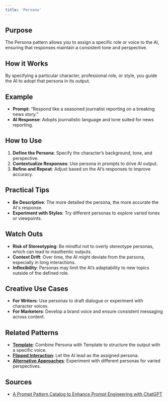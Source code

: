 ```yaml
---
title: 'Persona'
---
```


## Purpose
The Persona pattern allows you to assign a specific role or voice to the AI, ensuring that responses maintain a consistent tone and perspective.

## How it Works
By specifying a particular character, professional role, or style, you guide the AI to adopt that persona in its output.

## Example
- **Prompt**: “Respond like a seasoned journalist reporting on a breaking news story.”
- **AI Response**: Adopts journalistic language and tone suited for news reporting.

## How to Use
1. **Define the Persona**: Specify the character’s background, tone, and perspective.
2. **Contextualize Responses**: Use persona in prompts to drive AI output.
3. **Refine and Repeat**: Adjust based on the AI’s responses to improve accuracy.

## Practical Tips
- **Be Descriptive**: The more detailed the persona, the more accurate the AI's response.
- **Experiment with Styles**: Try different personas to explore varied tones or viewpoints.

## Watch Outs
- **Risk of Stereotyping**: Be mindful not to overly stereotype personas, which can lead to inauthentic outputs.
- **Context Drift**: Over time, the AI might deviate from the persona, especially in long interactions.
- **Inflexibility**: Personas may limit the AI’s adaptability to new topics outside of the defined role.

## Creative Use Cases
- **For Writers**: Use personas to draft dialogue or experiment with character voices.
- **For Marketers**: Develop a brand voice and ensure consistent messaging across content.

## Related Patterns
- **[Template](../template)**: Combine Persona with Template to structure the output with a specific voice.
- **[Flipped Interaction](../flipped-interaction)**: Let the AI lead as the assigned persona.
- **[Alternative Approaches](../alternative-approaches)**: Experiment with different personas for varied perspectives.

## Sources
- [A Prompt Pattern Catalog to Enhance Prompt Engineering with ChatGPT](https://arxiv.org/pdf/2302.11382)